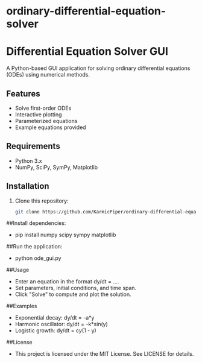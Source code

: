 # ordinary-differential-equation-solver

# Differential Equation Solver GUI

A Python-based GUI application for solving ordinary differential equations (ODEs) using numerical methods.

## Features
- Solve first-order ODEs
- Interactive plotting
- Parameterized equations
- Example equations provided

## Requirements
- Python 3.x
- NumPy, SciPy, SymPy, Matplotlib

## Installation
1. Clone this repository:
   ```bash
   git clone https://github.com/KarmicPiper/ordinary-differential-equation-solver.git

##Install dependencies:
- pip install numpy scipy sympy matplotlib

##Run the application:
- python ode_gui.py

##Usage
- Enter an equation in the format dy/dt = ....
- Set parameters, initial conditions, and time span.
- Click "Solve" to compute and plot the solution.

##Examples
- Exponential decay: dy/dt = -a*y
- Harmonic oscillator: dy/dt = -k*sin(y)
- Logistic growth: dy/dt = c*y*(1 - y)

##License
- This project is licensed under the MIT License. See LICENSE for details.
